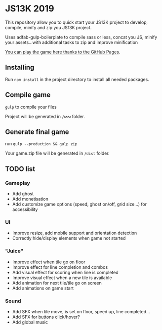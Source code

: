 # JS13K 2019

This repository allow you to quick start your JS13K project to develop, compile, minify and zip you JS13K project.

Uses adfab-gulp-boilerplate to compile sass or less, concat you JS, minify your assets...with additional tasks to zip and improve minification

[You can play the game here thanks to the GitHub Pages](https://jonathan-vallet.github.io/js13k-2018/index.html).

## Installing

Run `npm install` in the project directory to install all needed packages.

## Compile game

`gulp` to compile your files

Project will be generated in `/www` folder.

## Generate final game

run `gulp --production && gulp zip`

Your game.zip file will be generated in `/dist` folder.

## TODO list

### Gameplay

* Add ghost
* Add monetisation
* Add customize game options (speed, ghost on/off, grid size...) for accessibility

### UI

* Improve resize, add mobile support and orientation detection
* Correctly hide/display elements when game not started

### "Juice"

* Improve effect when tile go on floor
* Improve effect for line completion and combos
* Add visual effect for scoring when line is completed
* Improve visual effect when a new tile is available
* Add animation for next tile/tile go on screen
* Add animations on game start

### Sound
* Add SFX when tile move, is set on floor, speed up, line completed...
* Add SFX for buttons click/hover?
* Add global music
